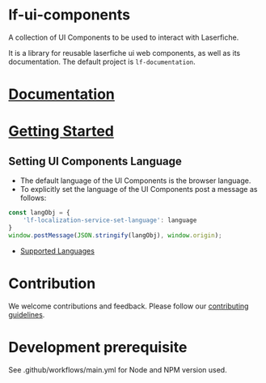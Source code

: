 # lf-ui-components

A collection of UI Components to be used to interact with Laserfiche.

It is a library for reusable laserfiche ui web components, as well as its documentation.
The default project is `lf-documentation`.

# [Documentation](https://unpkg.com/@laserfiche/lf-ui-components@12.0/cdn/index.html#/)

# [Getting Started](https://unpkg.com/@laserfiche/lf-ui-components@12.0/cdn/index.html#/getting-started)

## Setting UI Components Language

- The default language of the UI Components is the browser language.
- To explicitly set the language of the UI Components post a message as follows:

```typescript
const langObj = {
    'lf-localization-service-set-language': language
}
window.postMessage(JSON.stringify(langObj), window.origin);
```

- [Supported Languages](https://www.jsdelivr.com/package/npm/@laserfiche/lf-resource-library?path=resources%2Flaserfiche-base)

# Contribution

We welcome contributions and feedback. Please follow our [contributing guidelines](https://github.com/Laserfiche/lf-ui-components/blob/12.x/CONTRIBUTING.md).

# Development prerequisite

See .github/workflows/main.yml for Node and NPM version used.
